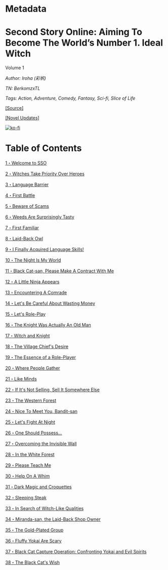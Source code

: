 # Metadata

# Second Story Online: Aiming To Become The World’s Number 1. Ideal Witch
  
Volume 1

_Author:_ _Iroha (彩帆)_

_TN: BerkomzxTL_

_Tags: Action, Adventure, Comedy, Fantasy, Sci-fi, Slice of Life_

[\[Source\]](https://ncode.syosetu.com/n6771dp/)

[\[Novel Updates\]](https://www.novelupdates.com/series/second-story-online-aiming-to-become-the-worlds-number-1-ideal-witch/)


[![ko-fi](https://ko-fi.com/img/githubbutton_sm.svg)](https://ko-fi.com/I2I117SQUE)



# Table of Contents

[1・Welcome to SSO](./chapters/Section0001.md)

[2・Witches Take Priority Over Heroes](./chapters/Section0002.md)

[3・Language Barrier](./chapters/Section0003.md)

[4・First Battle](./chapters/Section0004.md)

[5・Beware of Scams](./chapters/Section0005.md)

[6・Weeds Are Surprisingly Tasty](./chapters/Section0006.md)

[7・First Familiar](./chapters/Section0007.md)

[8・Laid-Back Owl](./chapters/Section0008.md)

[9・I Finally Acquired Language Skills!](./chapters/Section0009.md)

[10・The Night Is My World](./chapters/Section0010.md)

[11・Black Cat-san, Please Make A Contract With Me](./chapters/Section0011.md)

[12・A Little Ninja Appears](./chapters/Section0012.md)

[13・Encountering A Comrade](./chapters/Section0013.md)

[14・Let's Be Careful About Wasting Money](./chapters/Section0014.md)

[15・Let's Role-Play](./chapters/Section0015.md)

[16・The Knight Was Actually An Old Man](./chapters/Section0016.md)

[17・Witch and Knight](./chapters/Section0017.md)

[18・The Village Chief's Desire](./chapters/Section0018.md)

[19・The Essence of a Role-Player](./chapters/Section0019.md)

[20・Where People Gather](./chapters/Section0020.md)

[21・Like Minds](./chapters/Section0021.md)

[22・If It's Not Selling, Sell It Somewhere Else](./chapters/Section0022.md)

[23・The Western Forest](./chapters/Section0023.md)

[24・Nice To Meet You, Bandit-san](./chapters/Section0024.md)

[25・Let's Fight At Night](./chapters/Section0025.md)

[26・One Should Possess...](./chapters/Section0026.md)

[27・Overcoming the Invisible Wall](./chapters/Section0027.md)

[28・In the White Forest](./chapters/Section0028.md)

[29・Please Teach Me](./chapters/Section0029.md)

[30・Help On A Whim](./chapters/Section0030.md)

[31・Dark Magic and Croquettes](./chapters/Section0031.md)

[32・Sleeping Steak](./chapters/Section0032.md)

[33・In Search of Witch-Like Qualities](./chapters/Section0033.md)

[34・Miranda-san, the Laid-Back Shop Owner](./chapters/Section0034.md)

[35・The Gold-Plated Group](./chapters/Section0035.md)

[36・Fluffy Yokai Are Scary](./chapters/Section0036.md)

[37・Black Cat Capture Operation: Confronting Yokai and Evil Spirits](./chapters/Section0037.md)

[38・The Black Cat's Wish](./chapters/Section0038.md)
